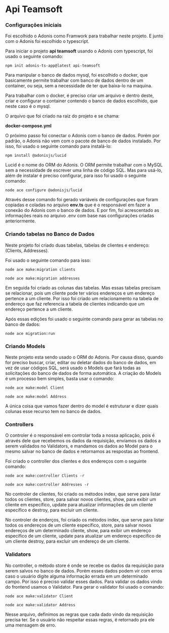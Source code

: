 # Api Teamsoft

### Configurações iniciais

Foi escolhido o Adonis como Framwork para trabalhar neste projeto. E junto com o Adonis foi escolhido o typescript.

Para iniciar o projeto **api teamsoft** usando o Adonis com typescript, foi usado o seguinte comando:

```
npm init adonis-ts-app@latest api-teamsoft
```

Para manipular o banco de dados mysql, foi escolhido o docker, que basicamente permite trabalhar com banco de dados dentro de um container, ou seja, sem a necessidade de ter que baixa-lo na maquina.

Para trabalhar com o docker, é preciso criar um arquivo e dentro deste, criar e configurar o container contendo o banco de dados escolhido, que neste caso é o mysql. 

O arquivo que foi criado na raiz do projeto e se chama:

**docker-compose.yml**

O próximo passo foi conectar o Adonis com o banco de dados. Porém por padrão, o Adonis não vem com o pacote de banco de dados instalado. Por isso, foi usado o seguinte comando para instalá-lo:

```
npm install @adonisjs/lucid
```

Lucid é o nome do ORM do Adonis. O ORM permite trabalhar com o MySQL sem a necessidade de escrever uma linha de código SQL. Mas para usá-lo, além de instalar é preciso configurar, para isso foi usado o seguinte comando:

```
node ace configure @adonisjs/lucid
```

Através desse comando foi gerado variáveis de configurações que foram copiadas e coladas no arquivo **env.ts** que é o responsável em fazer a conexão do Adonis com o banco de dados.
E por fim, foi acrescentado as informações reais no arquivo .env com base nas configurações criadas anteriormente.

### Criando tabelas no Banco de Dados

Neste projeto foi criado duas tabelas, tabelas de clientes e endereço: (Clients, Addresses).

Foi usado o seguinte comando para isso:

```
node ace make:migration clients
```

```
node ace make:migration addresses
```

Em seguida foi criado as colunas das tabelas. Mas essas tabelas precisam se relacionar, pois um cliente pode ter vários endereços e um endereço pertence a um cliente. Por isso foi criado um relacionamento na tabela de endereço que faz referencia a tabela de clientes indicando que um endereço pertence a um cliente.

Após essas edições foi usado o seguinte comando para gerar as tabelas no banco de dados:

```
node ace migration:run
```

### Criando Models

Neste projeto esta sendo usado o ORM do Adonis. Por causa disso, quando for preciso buscar, criar, editar ou deletar dados do banco de dados, em vez de usar códigos SQL, será usado o Models que fará todas as solicitações do banco de dados de forma automática. A criação do Models é um processo bem simples, basta usar o comando:

```
node ace make:model Client
```

```
node ace make:model Address
```

A única coisa que vamos fazer dentro do model é estruturar e dizer quais colunas esse recurso tem no banco de dados.


### Controllers

O controler é o responsável em controlar toda a nossa aplicação, pois é através dele que recebemos os dados da requisição, enviamos os dados a serem validados no Validators, e mandamos os dados ao Model para o mesmo salvar no banco de dados e retornamos as respostas ao frontend.

Foi criado o controller dos clientes e dos endereços com o seguinte comando:

```
node ace make:controller Clients -r
```

```
node ace make:controller Addresses -r
```

No controler de clientes, foi criado os métodos index, que serve para listar todos os clientes, 
store, para salvar novos clientes,
show, para exibir um cliente em específico,
update para atualizar informações de um cliente específico e
destroy, para excluir um cliente.

No controler de enderços, foi criado os métodos index, que serve para listar todos os endereços de um cliente específico, 
store, para salvar novos endereços de um determinado cliente,
show, para exibir um endereço especifico de um cliente,
update para atualizar um endereço especifico de um cliente
destroy, para excluir um endereço de um cliente.

### Validators

No controller, o método store é onde se recebe os dados da requisição para serem salvos no banco de dados. Porém esses dados podem vir com erros caso o usuário digite alguma informação errada em um determinado campo. Por isso é preciso validar esses dados. Para validar os dados vindo do frontend usamos o Validator. 
Para gerar o validator foi usado o comando:

```
node ace make:validator Client
```

```
node ace make:validator Address
```

Nesse arquivo, definimos as regras que cada dado vindo da requisição precisa ter. Se o usuário não respeitar essas regras, é retornado pra ele uma mensagem de erro.
